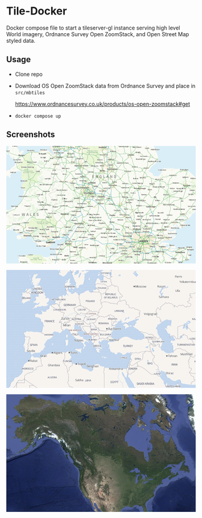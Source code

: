 # Tile-Docker

Docker compose file to start a tileserver-gl instance serving high level World imagery, Ordnance Survey Open ZoomStack, and Open Street Map styled data.

## Usage

 - Clone repo
 
 - Download OS Open ZoomStack data from Ordnance Survey and place in `src/mbtiles` 
    
    https://www.ordnancesurvey.co.uk/products/os-open-zoomstack#get
 
 - `docker compose up`

## Screenshots

![os-road](img/os-road.png)

![osm-bright](img/osm-bright.png)

![world-sat](img/world-sat.png)